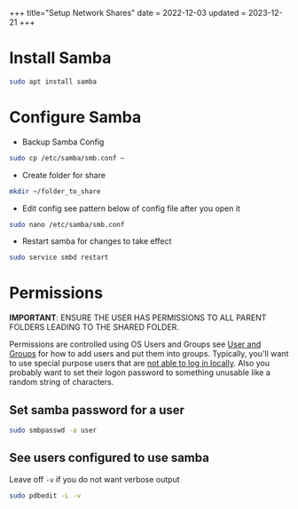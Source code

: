+++
title="Setup Network Shares"
date = 2022-12-03
updated = 2023-12-21
+++

# Install Samba

```sh
sudo apt install samba
```

# Configure Samba

- Backup Samba Config

```sh
sudo cp /etc/samba/smb.conf ~
```

- Create folder for share

```sh
mkdir ~/folder_to_share
```

- Edit config see pattern below of config file after you open it

```sh
sudo nano /etc/samba/smb.conf
```

- Restart samba for changes to take effect

```sh
sudo service smbd restart
```

# Permissions

**IMPORTANT**: ENSURE THE USER HAS PERMISSIONS TO ALL PARENT FOLDERS LEADING TO THE SHARED FOLDER.

Permissions are controlled using OS Users and Groups see [User and Groups](@/debian/users_and_groups.md) for
how to add
users and put them into groups. Typically, you'll want to use special purpose users that are [not able to log in locally](@debian/users-and-groups.md#prevent-a-user-from-showing-in-the-list-of-users-at-the-gui-logon-prompt).
Also you probably want to set their logon password to something unusable like a random string of characters.

## Set samba password for a user

```sh
sudo smbpasswd -a user
```

## See users configured to use samba

Leave off `-v` if you do not want verbose output

```sh
sudo pdbedit -L -v
```
